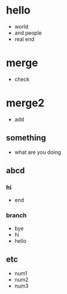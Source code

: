 # hello
- world
- and people
- real end

# merge
- check

# merge2
- add

## something
- what are you doing

## abcd

### hi
- end

### branch
- bye
- hi
- hello

## etc
- num1
- num2
- num3
